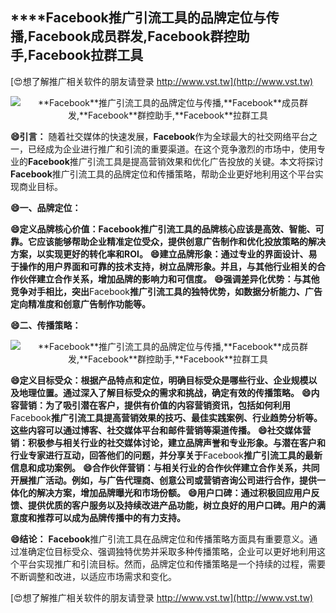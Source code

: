 ## ****Facebook**推广引流工具的品牌定位与传播,**Facebook**成员群发,**Facebook**群控助手,**Facebook**拉群工具**

[😍想了解推广相关软件的朋友请登录 http://www.vst.tw](http://www.vst.tw)

 <center><img src="https://vst.tw/MP4/tuiguang/png/8.png" alt="**Facebook**推广引流工具的品牌定位与传播,**Facebook**成员群发,**Facebook**群控助手,**Facebook**拉群工具"></center>

**😄引言：**
随着社交媒体的快速发展，**Facebook**作为全球最大的社交网络平台之一，已经成为企业进行推广和引流的重要渠道。在这个竞争激烈的市场中，使用专业的**Facebook**推广引流工具是提高营销效果和优化广告投放的关键。本文将探讨**Facebook**推广引流工具的品牌定位和传播策略，帮助企业更好地利用这个平台实现商业目标。

**😄一、品牌定位：**

**😄定义品牌核心价值：**Facebook**推广引流工具的品牌核心应该是高效、智能、可靠。它应该能够帮助企业精准定位受众，提供创意广告制作和优化投放策略的解决方案，以实现更好的转化率和ROI。**
**😄建立品牌形象：通过专业的界面设计、易于操作的用户界面和可靠的技术支持，树立品牌形象。并且，与其他行业相关的合作伙伴建立合作关系，增加品牌的影响力和可信度。**
**😄强调差异化优势：与其他竞争对手相比，突出**Facebook**推广引流工具的独特优势，如数据分析能力、广告定向精准度和创意广告制作功能等。**

**😄二、传播策略：**

 <center><img src="https://vst.tw/MP4/tuiguang/png/7.png" alt="**Facebook**推广引流工具的品牌定位与传播,**Facebook**成员群发,**Facebook**群控助手,**Facebook**拉群工具"></center>

**😄定义目标受众：根据产品特点和定位，明确目标受众是哪些行业、企业规模以及地理位置。通过深入了解目标受众的需求和挑战，确定有效的传播策略。**
**😄内容营销：为了吸引潜在客户，提供有价值的内容营销资讯，包括如何利用**Facebook**推广引流工具提高营销效果的技巧、最佳实践案例、行业趋势分析等。这些内容可以通过博客、社交媒体平台和邮件营销等渠道传播。**
**😄社交媒体营销：积极参与相关行业的社交媒体讨论，建立品牌声誉和专业形象。与潜在客户和行业专家进行互动，回答他们的问题，并分享关于**Facebook**推广引流工具的最新信息和成功案例。**
**😄合作伙伴营销：与相关行业的合作伙伴建立合作关系，共同开展推广活动。例如，与广告代理商、创意公司或营销咨询公司进行合作，提供一体化的解决方案，增加品牌曝光和市场份额。**
**😄用户口碑：通过积极回应用户反馈、提供优质的客户服务以及持续改进产品功能，树立良好的用户口碑。用户的满意度和推荐可以成为品牌传播中的有力支持。**

**😄结论：**
**Facebook**推广引流工具在品牌定位和传播策略方面具有重要意义。通过准确定位目标受众、强调独特优势并采取多种传播策略，企业可以更好地利用这个平台实现推广和引流目标。然而，品牌定位和传播策略是一个持续的过程，需要不断调整和改进，以适应市场需求和变化。

[😍想了解推广相关软件的朋友请登录 http://www.vst.tw](http://www.vst.tw)



